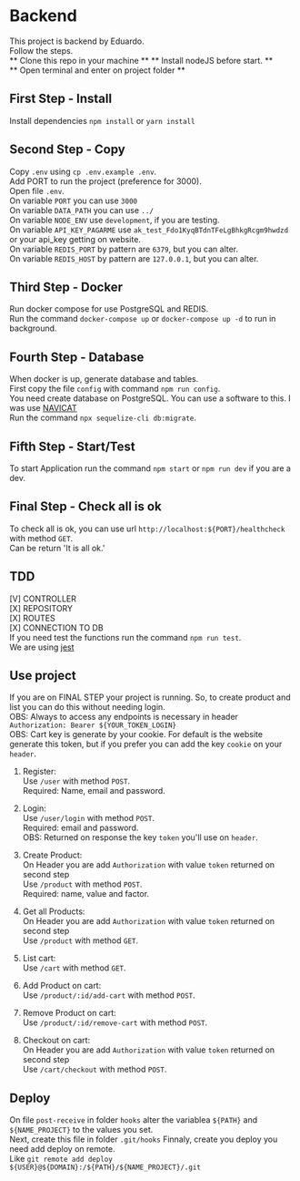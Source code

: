 # Backend
This project is backend by Eduardo.\
Follow the steps.\
** Clone this repo in your machine **
** Install nodeJS before start. **\
** Open terminal and enter on project folder **

## First Step - Install
Install dependencies `npm install` or `yarn install`

## Second Step - Copy
Copy `.env` using `cp .env.example .env`.\
Add PORT to run the project (preference for 3000).\
Open file `.env`.\
On variable `PORT` you can use `3000`\
On variable `DATA_PATH` you can use `../`\
On variable `NODE_ENV` use `development`, if you are testing.\
On variable `API_KEY_PAGARME` use `ak_test_Fdo1KyqBTdnTFeLgBhkgRcgm9hwdzd` or your api_key getting on website.\
On variable `REDIS_PORT` by pattern are `6379`, but you can alter.\
On variable `REDIS_HOST` by pattern are `127.0.0.1`, but you can alter.

## Third Step - Docker
Run docker compose for use PostgreSQL and REDIS.\
Run the command `docker-compose up` or `docker-compose up -d` to run in background.

## Fourth Step - Database
When docker is up, generate database and tables.\
First copy the file `config` with command `npm run config`.\
You need create database on PostgreSQL. You can use a software to this. I was use [NAVICAT](https://www.navicat.com/en/download/navicat-premium)\
Run the command `npx sequelize-cli db:migrate`.

## Fifth Step - Start/Test
To start Application run the command `npm start` or `npm run dev` if you are a dev.

## Final Step - Check all is ok
To check all is ok, you can use url `http://localhost:${PORT}/healthcheck` with method `GET`.\
Can be return 'It is all ok.'

## TDD
[V] CONTROLLER\
[X] REPOSITORY\
[X] ROUTES\
[X] CONNECTION TO DB\
If you need test the functions run the command `npm run test`.\
We are using [jest](https://jestjs.io)

## Use project
If you are on FINAL STEP your project is running. So, to create product and list you can do this without needing login.\
OBS: Always to access any endpoints is necessary in header `Authorization: Bearer ${YOUR_TOKEN_LOGIN}`\
OBS: Cart key is generate by your cookie. For default is the website generate this token, but if you prefer you can add the key `cookie` on your `header`.

1) Register:\
Use `/user` with method `POST`.\
Required: Name, email and password.

2) Login:\
Use `/user/login` with method `POST`.\
Required: email and password.\
OBS: Returned on response the key `token` you'll use on `header`.

3) Create Product:\
On Header you are add `Authorization` with value `token` returned on second step\
Use `/product` with method `POST`.\
Required: name, value and factor.

4) Get all Products:\
On Header you are add `Authorization` with value `token` returned on second step\
Use `/product` with method `GET`.

5) List cart:\
Use `/cart` with method `GET`.

6) Add Product on cart:\
Use `/product/:id/add-cart` with method `POST`.

7) Remove Product on cart:\
Use `/product/:id/remove-cart` with method `POST`.

7) Checkout on cart:\
On Header you are add `Authorization` with value `token` returned on second step\
Use `/cart/checkout` with method `POST`.

## Deploy
On file `post-receive` in folder `hooks` alter the variablea `${PATH}` and `${NAME_PROJECT}` to the values you set.\
Next, create this file in folder `.git/hooks`
Finnaly, create you deploy you need add deploy on remote.\
Like `git remote add deploy ${USER}@${DOMAIN}:/${PATH}/${NAME_PROJECT}/.git`